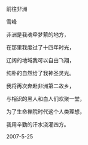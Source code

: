 前往非洲

雪峰


非洲是我魂牵梦萦的地方，

在那里我度过了十四年时光，

辽阔的地域我可以自由飞翔，

纯朴的自然给了我神圣灵光。

我将再次奔赴非洲第二故乡，

与相识的黑人和白人们欢聚一堂，

为了生命禅院时代这个人类理想，

我用辛勤的汗水浇灌四方。

2007-5-25



